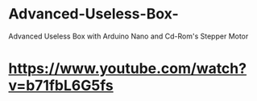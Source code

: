# Advanced-Useless-Box-
Advanced Useless Box with Arduino Nano and Cd-Rom's Stepper Motor
# https://www.youtube.com/watch?v=b71fbL6G5fs
